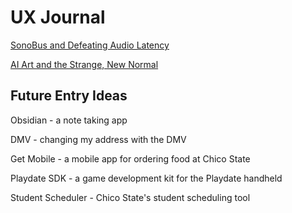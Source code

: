 # UX Journal 

[SonoBus and Defeating Audio Latency](sonobus.md)

[AI Art and the Strange, New Normal](ai_art.md)

## Future Entry Ideas

Obsidian - a note taking app

DMV - changing my address with the DMV 

Get Mobile - a mobile app for ordering food at Chico State

Playdate SDK - a game development kit for the Playdate handheld

Student Scheduler - Chico State's student scheduling tool
